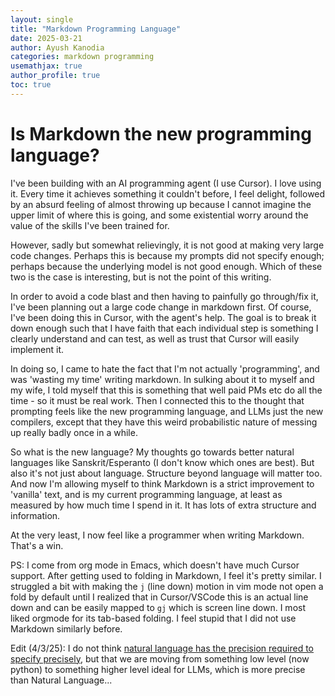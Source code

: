 ```yaml
---
layout: single
title: "Markdown Programming Language"
date: 2025-03-21
author: Ayush Kanodia
categories: markdown programming
usemathjax: true
author_profile: true
toc: true
---
```


# Is Markdown the new programming language?

I've been building with an AI programming agent (I use Cursor). I love using it. Every time it achieves something it couldn't before, I feel delight, followed by an absurd feeling of almost throwing up because I cannot imagine the upper limit of where this is going, and some existential worry around the value of the skills I've been trained for.

However, sadly but somewhat relievingly, it is not good at making very large code changes. Perhaps this is because my prompts did not specify enough; perhaps because the underlying model is not good enough. Which of these two is the case is interesting, but is not the point of this writing.

In order to avoid a code blast and then having to painfully go through/fix it, I've been planning out a large code change in markdown first. Of course, I've been doing this in Cursor, with the agent's help. The goal is to break it down enough such that I have faith that each individual step is something I clearly understand and can test, as well as trust that Cursor will easily implement it.

In doing so, I came to hate the fact that I'm not actually 'programming', and was 'wasting my time' writing markdown. In sulking about it to myself and my wife, I told myself that this is something that well paid PMs etc do all the time - so it must be real work. Then I connected this to the thought that prompting feels like the new programming language, and LLMs just the new compilers, except that they have this weird probabilistic nature of messing up really badly once in a while. 

So what is the new language? My thoughts go towards better natural languages like Sanskrit/Esperanto (I don't know which ones are best). But also it's not just about language. Structure beyond language will matter too. And now I'm allowing myself to think Markdown is a strict improvement to 'vanilla' text, and is my current programming language, at least as measured by how much time I spend in it. It has lots of extra structure and information. 

At the very least, I now feel like a programmer when writing Markdown. That's a win.


PS: I come from org mode in Emacs, which doesn't have much Cursor support. After getting used to folding in Markdown, I feel it's pretty similar. I struggled a bit with making the `j` (line down) motion in vim mode not open a fold by default until I realized that in Cursor/VSCode this is an actual line down and can be easily mapped to `gj` which is screen line down. I most liked orgmode for its tab-based folding. I feel stupid that I did not use Markdown similarly before.

Edit (4/3/25): I do not think [natural language has the precision required to specify precisely](https://www.cs.utexas.edu/~EWD/transcriptions/EWD06xx/EWD667.html), but that we are moving from something low level (now python) to something higher level ideal for LLMs, which is more precise than Natural Language...